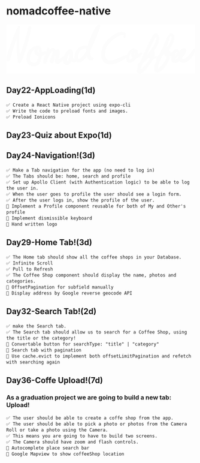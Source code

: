 # nomadcoffee-native

![nomadcoffee-logo](assets/logo.png "nomadcoffee-logo")

## Day22-AppLoading(1d)

```
✅ Create a React Native project using expo-cli
✅ Write the code to preload fonts and images.
✅ Preload Ionicons
```

## Day23-Quiz about Expo(1d)

## Day24-Navigation!(3d)

```
✅ Make a Tab navigation for the app (no need to log in)
✅ The Tabs should be: home, search and profile
✅ Set up Apollo Client (with Authentication logic) to be able to log the user in.
✅ When the user goes to profile the user should see a login form.
✅ After the user logs in, show the profile of the user.
🎁 Implement a Profile component reusable for both of My and Other's profile
🎁 Implement dismissible keyboard
🎁 Hand written logo
```

## Day29-Home Tab!(3d)

```
✅ The Home tab should show all the coffee shops in your Database.
✅ Infinite Scroll
✅ Pull to Refresh
✅ The Coffee Shop component should display the name, photos and categories.
🎁 OffsetPagination for subfield manually
🎁 Display address by Google reverse geocode API
```

## Day32-Search Tab!(2d)

```
✅ make the Search tab.
✅ The Search tab should allow us to search for a Coffee Shop, using the title or the category!
🎁 Convertable button for searchType: "title" | "category"
🎁 Search tab with pagination
🎁 Use cache.evict to implement both offsetLimitPagination and refetch with searching again
```

## Day36-Coffe Upload!(7d)

### As a graduation project we are going to build a new tab: Upload!

```
✅ The user should be able to create a coffe shop from the app.
✅ The user should be able to pick a photo or photos from the Camera Roll or take a photo using the Camera.
✅ This means you are going to have to build two screens.
✅ The Camera should have zoom and flash controls.
🎁 Autocomplete place search bar
🎁 Google Mapview to show coffeeShop location
```
